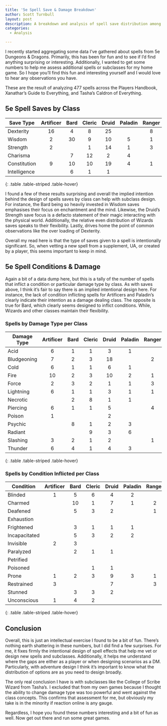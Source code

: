```yaml
---
title: '5e Spell Save & Damage Breakdown'
author: Scott Turnbull
layout: post
description: A breakdown and analysis of spell save distribution among 5th edition spellcasters.
categories:
  - Analysis

---
```

I recently started aggregating some data I&#8217;ve gathered about spells from 5e Dungeons & Dragons. Primarily, this has been for fun and to see if I&#8217;d find anything surprising or interesting. Additionally, I wanted to get some numbers to help me assess additional spells or subclasses for my home game. So I hope you&#8217;ll find this fun and interesting yourself and I would love to hear any observations you have.

These are the result of analyzing 477 spells across the Players Handbook, Xanathar&#8217;s Guide to Everything, and Tasha&#8217;s Caldron of Everything. 

## 5e Spell Saves by Class

|Save Type|Artificer|Bard|Cleric|Druid|Paladin|Ranger|Sorcerer|Warlock|Wizard|Total|
|--- |:-: |:-: |:-: |:-: |:-: |:-: |:-: |:-: |:-: |:-: |
|Dexterity|16|4|8|25||8|36|7|43|64|
|Wisdom|2|30|9|10|5|1|21|21|38|50|
|Strength|2||1|14|1|3|10|3|12|20|
|Charisma||7|12|2|4||3|5|9|16|
|Constitution|9|10|10|19|4|1|32|20|40|54|
|Intelligence||6|1|1|||5|6|9|11|
{: .table .table-striped .table-hover}

I found a few of these results surprising and overall the implied intention behind the design of spells saves by class can help with subclass design. For instance, the Bard being so heavily invested in Wisdom saves emphasises their focus on enchantment and the mind. Likewise, the Druid&#8217;s Strength save focus is a defacto statement of their magic interacting with the physical world. Additionally, the relative even distribution of Wizards saves speaks to their flexibility. Lastly, drives home the point of common observations like the over loading of Dexterity. 

Overall my read here is that the type of saves given to a spell is intentionally significant. So, when vetting a new spell from a supplement, UA, or created by a player, this seems important to keep in mind.

## 5e Spell Conditions & Damage 

Again a bit of a data dump here, but this is a tally of the number of spells that inflict a condition or particular damage type by class. As with saves above, I think it&#8217;s fair to say there is an implied intentional design here. For instance, the lack of condition inflicting spells for Artificers and Paladin&#8217;s clearly indicate their intention as a damage dealing class. The opposite is true for Bard, which clearly seems designed to inflict conditions. While, Wizards and other classes maintain their flexibility.

### Spells by Damage Type per Class 

|Damage Type|Artificer|Bard|Cleric|Druid|Paladin|Ranger|Sorcerer|Warlock|Wizard|Total|
|--- |:-: |:-: |:-: |:-: |:-: |:-: |:-: |:-: |:-: |:-: |
|Acid|6|1|1|3|1||6|2|10|16|
|Bludgeoning|7|2|3|18||2|14|2|17|26|
|Cold|6|1|1|6|1||11|5|17|23|
|Fire|10|2|3|10|2|1|21|5|25|34|
|Force|2|3|2|1|1|3|6|4|10|17|
|Lightning|6|1|1|3|1|1|10|3|13|18|
|Necrotic||2|8|1|1||7|11|14|23|
|Piercing|6|1|1|5||4|4||4|11|
|Poison|1|||2|||8|2|9|10|
|Psychic||8|1|2|3||7|9|13|20|
|Radiant|||9|3|6||5|3|6|21|
|Slashing|3|2|1|2||1|3|1|3|6|
|Thunder|6|4|1|4|3||7|5|8|13|
{: .table .table-striped .table-hover}

### Spells by Condition Inflicted per Class 

|Condition|Artificer|Bard|Cleric|Druid|Paladin|Ranger|Sorcerer|Warlock|Wizard|Total|
|--- |:-: |:-: |:-: |:-: |:-: |:-: |:-: |:-: |:-: |:-: |
|Blinded|1|5|6|4|2||7|2|12|18|
|Charmed||10|1|7|1|2|7|5|8|13|
|Deafened||5|3|2||1|2||4|7|
|Exhaustion|||||||1|1|2|2|
|Frightened||3|1|1|1||2|3|8|9|
|Incapacitated||5|3|2|2||2|2|6|8|
|Invisible|2|3|||||2|1|4|4|
|Paralyzed||2|1|1|||2|2|2|2|
|Petrified|||||||1|1|3|3|
|Poisoned|||1|1|||1||1|3|
|Prone|1|2|3|9|3|1|7|1|8|14|
|Restrained|3|||7||3|6|2|12|16|
|Stunned||3|3|2|||3|3|4|6|
|Unconscious|1|4|2||||3|2|5|6|
{: .table .table-striped .table-hover}


## Conclusion
Overall, this is just an intellectual exercise I found to be a bit of fun. There&#8217;s nothing earth shattering in these numbers, but I did find a few surprises. For me, it fixes firmly the intentional design of spell effects that help me vet or design new spells and subclasses. Additionally, it helps me understand where the gaps are either as a player or when designing scenarios as a DM. Particularly, with adventure design I think it&#8217;s important to know what the distribution of options are as you need to design broadly.

The only real conclusion I have is with subclasses like the College of Scribe Wizard from Tasha&#8217;s. I excluded that from my own games because I thought the ability to change damage type was too powerful and went against the class concepts. This confirms that assessment for me, but obviously my take is in the minority if reaction online is any gauge.

Regardless, I hope you found these numbers interesting and a bit of fun as well. Now get out there and run some great games.